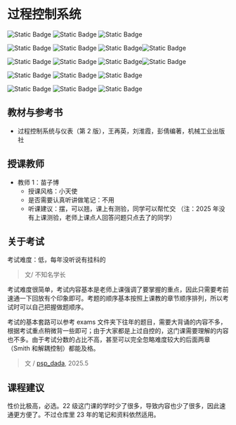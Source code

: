 # 过程控制系统

![Static Badge](https://img.shields.io/badge/%E8%80%83%E6%9F%A5%E8%AF%BE-green) ![Static Badge](https://img.shields.io/badge/%E5%AD%A6%E5%88%86（19~21级）-3-moccasin) ![Static Badge](https://img.shields.io/badge/%E5%AD%A6%E5%88%86（22级）-2-moccasin)

![Static Badge](https://img.shields.io/badge/%E6%88%90%E7%BB%A9%E6%9E%84%E6%88%90（20级）-gold) ![Static Badge](https://img.shields.io/badge/%E4%BD%9C%E4%B8%9A-20%25-wheat) ![Static Badge](https://img.shields.io/badge/实验-40%25-wheat)![Static Badge](https://img.shields.io/badge/%E6%9C%9F%E6%9C%AB%E8%80%83%E8%AF%95-40%25-wheat)

![Static Badge](https://img.shields.io/badge/%E6%88%90%E7%BB%A9%E6%9E%84%E6%88%90（21~22级）-gold) ![Static Badge](https://img.shields.io/badge/%E4%BD%9C%E4%B8%9A-20%25-wheat) ![Static Badge](https://img.shields.io/badge/实验-30%25-wheat)![Static Badge](https://img.shields.io/badge/%E6%9C%9F%E6%9C%AB%E8%80%83%E8%AF%95-50%25-wheat)

![Static Badge](https://img.shields.io/badge/总学时（19~21级）-48-gold) ![Static Badge](https://img.shields.io/badge/授课-36-wheat) ![Static Badge](https://img.shields.io/badge/实验-12-wheat)

![Static Badge](https://img.shields.io/badge/总学时（22级）-32-gold) ![Static Badge](https://img.shields.io/badge/授课-20-wheat) ![Static Badge](https://img.shields.io/badge/实验-12-wheat)

## 教材与参考书

- 过程控制系统与仪表（第 2 版），王再英，刘淮霞，彭倩编著，机械工业出版社

## 授课教师

- 教师 1：苗子博
  - 授课风格：小天使
  - 是否需要认真听讲做笔记：不用
  - 听课建议：摆，可以翘，课上有测验，同学可以帮忙交
    （注：2025 年没有上课测验，老师上课点人回答问题只点去了的同学）

## 关于考试

考试难度：低，每年没听说有挂科的

> 文/ 不知名学长

考试难度很简单，考试内容基本是老师上课强调了要掌握的重点，因此只需要考前速通一下回放有个印象即可。考题的顺序基本按照上课教的章节顺序排列，所以考试时可以自己把握做题顺序。

考试的基本套路可以参考 exams 文件夹下往年的题目，需要大背诵的内容不多，根据考试重点稍微背一些即可；由于大家都是上过自控的，这门课需要理解的内容也不多。由于考试分数的占比不高，甚至可以完全忽略难度较大的后面两章（Smith 和解耦控制）都能及格。

> 文 / [psp_dada](https://github.com/pspdada), 2025.5

## 课程建议

性价比极高，必选。22 级这门课的学时少了很多，导致内容也少了很多，因此速通更方便了。不过仓库里 23 年的笔记和资料依然适用。
